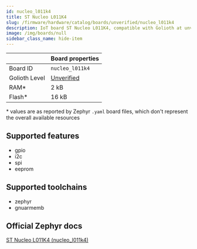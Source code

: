 ```yaml
---
id: nucleo_l011k4
title: ST Nucleo L011K4
slug: /firmware/hardware/catalog/boards/unverified/nucleo_l011k4
description: IoT board ST Nucleo L011K4, compatible with Golioth at unverified level.
image: /img/boards/null
sidebar_class_name: hide-item
---
```


[//]: # (This is an auto-generated file, do not edit! Changes to it will be lost upon re-generation)



|                | Board properties     |
| -------------  | -------------------- |
| Board ID       | `nucleo_l011k4` |
| Golioth Level  | [Unverified](/firmware/hardware#unverified-boards) |
| RAM*           | 2 kB |
| Flash*         | 16 kB |

\* values are as reported by Zephyr `.yaml` board files, which don't represent the overall available resources



## Supported features

* gpio
* i2c
* spi
* eeprom

## Supported toolchains

* zephyr
* gnuarmemb

## Official Zephyr docs

[ST Nucleo L011K4 (nucleo_l011k4)](https://docs.zephyrproject.org/latest/boards/st/nucleo_l011k4/doc/index.html)
